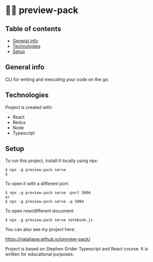 # :woman_technologist: preview-pack


## Table of contents
* [General info](#general-info)
* [Technologies](#technologies)
* [Setup](#setup)

## General info
CLI for writing and executing your code on the go.

## Technologies
Project is created with:
* React
* Redux
* Node
* Typescript
	
## Setup
To run this project, install it locally using npx:

```
$ npx -g preview-pack serve
$ 
```

To open it with a different port:
```
$ npx -g preview-pack serve -port 5004
or 
$ npx -g preview-pack serve -p 5004

```

To open new/different document:

```
$ npx -g preview-pack serve notebook.js

```
You can also see my project here:

https://nataliasw.github.io/preview-pack/

Project is based on Stephen Grider Typescript and React course. It is written for educational purposes.
